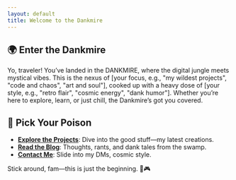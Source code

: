 ```yaml
---
layout: default
title: Welcome to the Dankmire
---
```


## 🌍 Enter the Dankmire  
Yo, traveler! You’ve landed in the DANKMIRE, where the digital jungle meets mystical vibes. This is the nexus of [your focus, e.g., "my wildest projects", "code and chaos", "art and soul"], cooked up with a heavy dose of [your style, e.g., "retro flair", "cosmic energy", "dank humor"]. Whether you’re here to explore, learn, or just chill, the Dankmire’s got you covered.  

## 🚪 Pick Your Poison  
- **[Explore the Projects](/projects)**: Dive into the good stuff—my latest creations.  
- **[Read the Blog](/blog)**: Thoughts, rants, and dank tales from the swamp.  
- **[Contact Me](/contact)**: Slide into my DMs, cosmic style.  

Stick around, fam—this is just the beginning. 🌿🎮